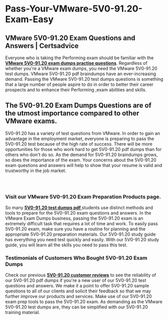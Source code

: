 # Pass-Your-VMware-5V0-91.20-Exam-Easy
<h2><strong>VMware 5V0-91.20 Exam Questions and Answers | Certsadvice</strong></h2> <p>Everyone who is taking the Performing exam should be familiar with the <a href="http://www.certsadvice.com/vmware/5v0-91.20-practice-questions"><strong>VMware 5V0-91.20 exam dumps practise questions</strong></a>. Regardless of whether you&#39;re a VMware exam dumps, you need the VMware 5V0-91.20 test dumps. VMware 5V0-91.20 pdf braindumps have an ever-increasing demand. Passing the VMware 5V0-91.20 test dumps questions is something that a large number of people aspire to do in order to better their career prospects and to enhance their Performing ,exam abilities and skills.</p> <h2><strong>The 5V0-91.20 Exam Dumps Questions are of the utmost importance compared to other VMware exams.</strong></h2> <p>5V0-91.20 has a variety of test questions from VMware. In order to gain an advantage in the employment market, everyone is preparing to pass the 5V0-91.20 test because of the high rate of success. There will be more opportunities for those who work hard to get 5V0-91.20 pdf dumps than for others who don&#39;t do so. As the demand for 5V0-91.20 braindumps grows, so does the importance of the exam. Your concerns about the 5V0-91.20 exam questions and answers will help to show that your resume is valid and trustworthy in the job market.</p> <p><a href="http://www.certsadvice.com/vmware/5v0-91.20-practice-questions" style="display: block; padding: 1em 0; text-align: center; "><img alt="" src="https://1.bp.blogspot.com/-RUOr8Wn-CRk/YUYAxC8kcHI/AAAAAAAAAnw/F7BbdI3tw8QDj5z8iX0vQAioQzKiUxduwCLcBGAsYHQ/s0/unnamed.jpg" /></a></p> <h3><strong>Visit our VMware 5V0-91.20 Exam Preparation Products page.</strong></h3> <p>So many <a href="http://www.certsadvice.com/vmware/5v0-91.20-practice-questions"><strong>5V0-91.20 test dumps pdf </strong></a>students use distinct methods and tools to prepare for the 5V0-91.20 exam questions and answers. In the VMware Exam Dumps business, passing the 5V0-91.20 exam is an extremely difficult task that requires a lot of time and work. To easily pass 5V0-91.20 exam, make sure you have a routine for planning and the appropriate 5V0-91.20 preparation materials. Our 5V0-91.20 study guide has everything you need test quickly and easily. With our 5V0-91.20 study guide, you will learn all the skills you need to pass this test.</p> <h3><strong>Testimonials of Customers Who Bought 5V0-91.20 Exam Dumps</strong></h3> <p>Check our previous <a href="http://www.certsadvice.com/vmware/5v0-91.20-practice-questions"><strong>5V0-91.20 customer reviews</strong></a> to see the reliability of our 5V0-91.20 pdf dumps if you&#39;re a new user of our 5V0-91.20 test questions and answers. We make it a point to offer 5V0-91.20 sample questions to all of our clients and solicit their feedback so that we may further improve our products and services. Make use of our 5V0-91.20 exam prep tools to pass the 5V0-91.20 exam. As demanding as the VMware 5V0-91.20 test dumps are, they can be simplified with our 5V0-91.20 training material.</p>
